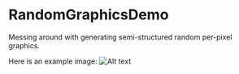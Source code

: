 # RandomGraphicsDemo
Messing around with generating semi-structured random per-pixel graphics.

Here is an example image:
![Alt text](/examples/Random.PNG?raw=true "Random Example")
